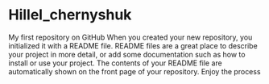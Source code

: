 # Hillel_chernyshuk
My first repository on GitHub 
When you created your new repository, you initialized it with a README file. README files are a great place to describe your project in more detail, or add some documentation such as how to install or use your project.
The contents of your README file are automatically shown on the front page of your repository.
Enjoy the process

